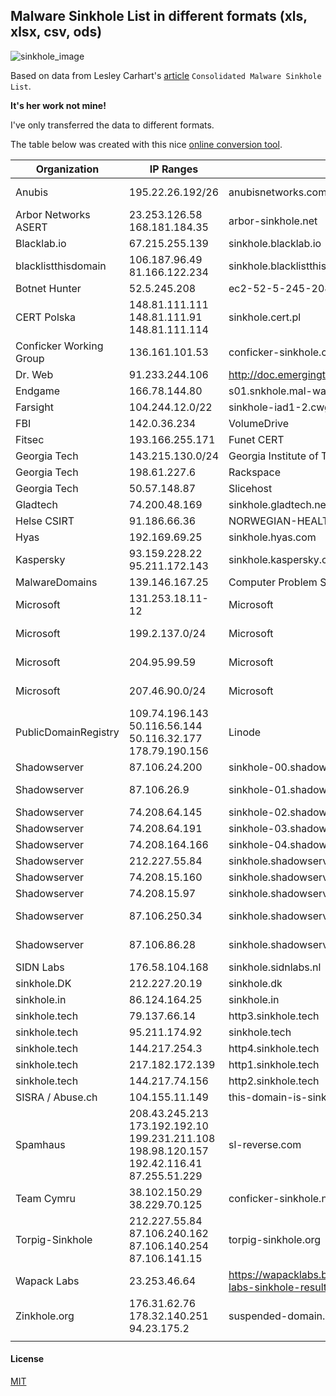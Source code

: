 ## Malware Sinkhole List in different formats (xls, xlsx, csv, ods)


![sinkhole_image](https://s18.postimg.org/rbrb04k7d/sinkhole_pic.png)


Based on data from Lesley Carhart's [article](https://tisiphone.net/2017/05/16/consolidated-malware-sinkhole-list/) `Consolidated Malware Sinkhole List`.

**It's her work not mine!** 

I've only transferred the data to different formats. 

The table below was created with this nice [online conversion tool](https://donatstudios.com/CsvToMarkdownTable).

| Organization            | IP Ranges        | Whois                                                | Notes                                                                           |                                                                    |                     |                   |                |  |  | 
|-------------------------|------------------|------------------------------------------------------|---------------------------------------------------------------------------------|--------------------------------------------------------------------|---------------------|-------------------|----------------|--|--| 
| Anubis                  | 195.22.26.192/26 | anubisnetworks.com                                   | https://www.proofpoint.com/us/daily-ruleset-update-summary-2015-08-14           |                                                                    |                     |                   |                |  |  | 
| Arbor Networks ASERT    | 23.253.126.58   168.181.184.35 |                                      arbor-sinkhole.net                                                              | http://www.malwareurl.com/ns_listing.php?ns=ns1.arbor-sinkhole.net |                     |                   |                |  |  | 
| Blacklab.io             | 67.215.255.139   | sinkhole.blacklab.io                                 |                                                                                 |                                                                    |                     |                   |                |  |  | 
| blacklistthisdomain     | 106.187.96.49   81.166.122.234 |                                       sinkhole.blacklistthisdomain.com                                                |                                                                    |                     |                   |                |  |  | 
| Botnet Hunter           | 52.5.245.208     | ec2-52-5-245-208.compute-1.amazonaws.com             |                                                                                 |                                                                    |                     |                   |                |  |  | 
| CERT Polska             | 148.81.111.111  148.81.111.91     148.81.111.114                                                                 | sinkhole.cert.pl                                                   |                     |                   |                |  |  | 
| Conficker Working Group | 136.161.101.53   | conficker-sinkhole.com                               |                                                                                 |                                                                    |                     |                   |                |  |  | 
| Dr. Web                 | 91.233.244.106   | http://doc.emergingthreats.net/bin/view/Main/2016997 |                                                                                 |                                                                    |                     |                   |                |  |  | 
| Endgame                 | 166.78.144.80    | s01.snkhole.mal-ware.susp-nded.domain                | http://www.kleissner.org                                                        |                                                                    |                     |                   |                |  |  | 
| Farsight                | 104.244.12.0/22  | sinkhole-iad1-2.cwg.fsi.io                           |                                                                                 |                                                                    |                     |                   |                |  |  | 
| FBI                     | 142.0.36.234     | VolumeDrive                                          |                                                                                 |                                                                    |                     |                   |                |  |  | 
| Fitsec                  | 193.166.255.171  | Funet CERT                                           |                                                                                 |                                                                    |                     |                   |                |  |  | 
| Georgia Tech            | 143.215.130.0/24 | Georgia Institute of Technology                      |                                                                                 |                                                                    |                     |                   |                |  |  | 
| Georgia Tech            | 198.61.227.6     | Rackspace                                            | www.kleissner.org                                                               |                                                                    |                     |                   |                |  |  | 
| Georgia Tech            | 50.57.148.87     | Slicehost                                            | www.kleissner.org                                                               |                                                                    |                     |                   |                |  |  | 
| Gladtech                | 74.200.48.169    | sinkhole.gladtech.net                                |                                                                                 |                                                                    |                     |                   |                |  |  | 
| Helse CSIRT             | 91.186.66.36     | NORWEGIAN-HEALTH-NETWORK                             |                                                                                 |                                                                    |                     |                   |                |  |  | 
| Hyas                    | 192.169.69.25    | sinkhole.hyas.com                                    |                                                                                 |                                                                    |                     |                   |                |  |  | 
| Kaspersky               | 93.159.228.22  95.211.172.143 |                                       sinkhole.kaspersky.com                                                          |                                                                    |                     |                   |                |  |  | 
| MalwareDomains          | 139.146.167.25   | Computer Problem Solving (CPS)                       |                                                                                 |                                                                    |                     |                   |                |  |  | 
| Microsoft               | 131.253.18.11-12 | Microsoft                                            | http://doc.emergingthreats.net/bin/view/Main/2016101                            |                                                                    |                     |                   |                |  |  | 
| Microsoft               | 199.2.137.0/24   | Microsoft                                            | https://lists.emergingthreats.net/pipermail/emerging-sigs/2013-June/022148.html |                                                                    |                     |                   |                |  |  | 
| Microsoft               | 204.95.99.59     | Microsoft                                            | https://lists.emergingthreats.net/pipermail/emerging-sigs/2013-June/022148.html |                                                                    |                     |                   |                |  |  | 
| Microsoft               | 207.46.90.0/24   | Microsoft                                            | https://lists.emergingthreats.net/pipermail/emerging-sigs/2013-June/022148.html |                                                                    |                     |                   |                |  |  | 
| PublicDomainRegistry    | 109.74.196.143  50.116.56.144 50.116.32.177 178.79.190.156 | Linode              | www.kleissner.org |                |  |  | 
| Shadowserver            | 87.106.24.200    | sinkhole-00.shadowserver.org                         |                                                                                 |                                                                    |                     |                   |                |  |  | 
| Shadowserver            | 87.106.26.9      | sinkhole-01.shadowserver.org                         | http://marc.info/?l=emerging-sigs&m=135764068231008&w=2                         |                                                                    |                     |                   |                |  |  | 
| Shadowserver            | 74.208.64.145    | sinkhole-02.shadowserver.org                         |                                                                                 |                                                                    |                     |                   |                |  |  | 
| Shadowserver            | 74.208.64.191    | sinkhole-03.shadowserver.org                         |                                                                                 |                                                                    |                     |                   |                |  |  | 
| Shadowserver            | 74.208.164.166   | sinkhole-04.shadowserver.org                         |                                                                                 |                                                                    |                     |                   |                |  |  | 
| Shadowserver            | 212.227.55.84    | sinkhole.shadowserver.org                            |                                                                                 |                                                                    |                     |                   |                |  |  | 
| Shadowserver            | 74.208.15.160    | sinkhole.shadowserver.org                            |                                                                                 |                                                                    |                     |                   |                |  |  | 
| Shadowserver            | 74.208.15.97     | sinkhole.shadowserver.org                            |                                                                                 |                                                                    |                     |                   |                |  |  | 
| Shadowserver            | 87.106.250.34    | sinkhole.shadowserver.org                            | http://marc.info/?l=emerging-sigs&m=135764068231008&w=2                         |                                                                    |                     |                   |                |  |  | 
| Shadowserver            | 87.106.86.28     | sinkhole.shadowserver.org                            | http://marc.info/?l=emerging-sigs&m=135764068231008&w=2                         |                                                                    |                     |                   |                |  |  | 
| SIDN Labs               | 176.58.104.168   | sinkhole.sidnlabs.nl                                 |                                                                                 |                                                                    |                     |                   |                |  |  | 
| sinkhole.DK             | 212.227.20.19    | sinkhole.dk                                          |                                                                                 |                                                                    |                     |                   |                |  |  | 
| sinkhole.in             | 86.124.164.25    | sinkhole.in                                          |                                                                                 |                                                                    |                     |                   |                |  |  | 
| sinkhole.tech           | 79.137.66.14     | http3.sinkhole.tech                                  |                                                                                 |                                                                    |                     |                   |                |  |  | 
| sinkhole.tech           | 95.211.174.92    | sinkhole.tech                                        |                                                                                 |                                                                    |                     |                   |                |  |  | 
| sinkhole.tech           | 144.217.254.3    | http4.sinkhole.tech                                  |                                                                                 |                                                                    |                     |                   |                |  |  | 
| sinkhole.tech           | 217.182.172.139  | http1.sinkhole.tech                                  |                                                                                 |                                                                    |                     |                   |                |  |  | 
| sinkhole.tech           | 144.217.74.156   | http2.sinkhole.tech                                  |                                                                                 |                                                                    |                     |                   |                |  |  | 
| SISRA / Abuse.ch        | 104.155.11.149   | this-domain-is-sinkholed-by.abuse.ch                 |                                                                                 |                                                                    |                     |                   |                |  |  | 
| Spamhaus                | 208.43.245.213  173.192.192.10 199.231.211.108 198.98.120.157 192.42.116.41  87.255.51.229    | sl-reverse.com |  |  | 
| Team Cymru              | 38.102.150.29   38.229.70.125 |                                        conficker-sinkhole.net                                                          |                                                                    |                     |                   |                |  |  | 
| Torpig-Sinkhole         | 212.227.55.84   87.106.240.162 87.106.140.254 87.106.141.15                                                     | torpig-sinkhole.org |                   |                |  |  | 
| Wapack Labs             | 23.253.46.64     |                                                       https://wapacklabs.blogspot.com/2016/07/wapack-labs-sinkhole-results-18.html    |                                                                    |                     |                   |                |  |  | 
| Zinkhole.org            | 176.31.62.76    178.32.140.251                                       94.23.175.2 |                                                                    suspended-domain.org                                               |                     |                   |                |  |  | 
|                         |                  |                                                      |                                                                                 |                                                                    |                     |                   |                |  |  | 


#### License

[MIT](https://github.com/brakmic/Sinkholes/blob/master/LICENSE)

